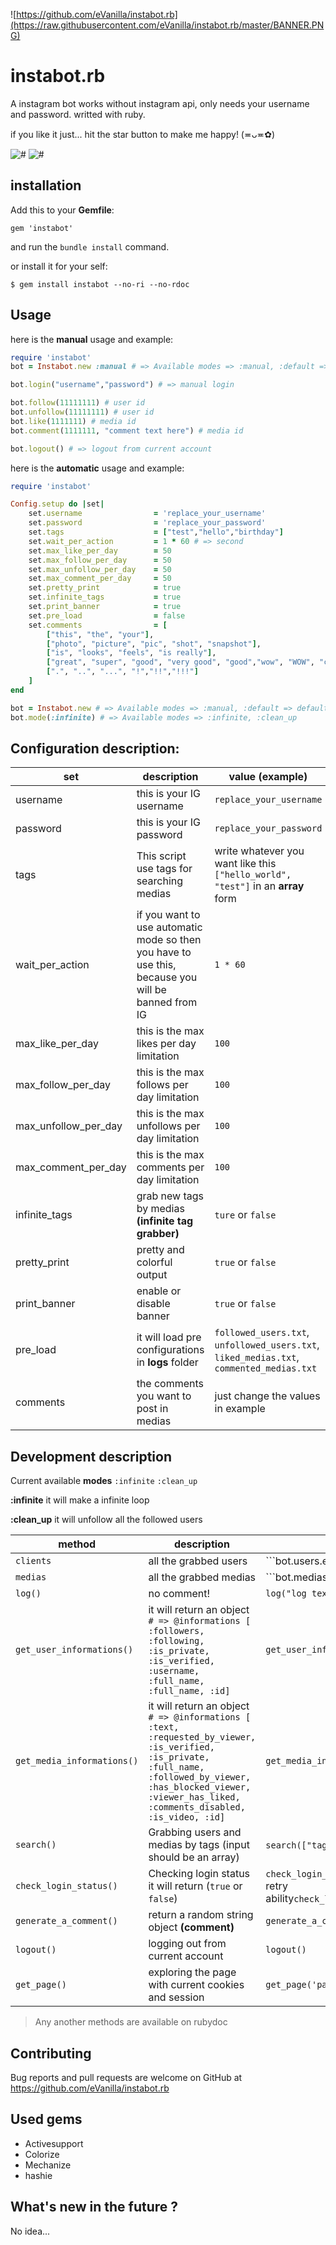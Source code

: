 ![https://github.com/eVanilla/instabot.rb](https://raw.githubusercontent.com/eVanilla/instabot.rb/master/BANNER.PNG)

# instabot.rb

A instagram bot works without instagram api, only needs your username and password. writted with ruby.

if you like it just... hit the star button to make me happy! (≖ᴗ≖✿)
 
![#](https://img.shields.io/gem/dt/instabot.svg?label=TOTAL%20DOWNLOADS&style=flat-square)
![#](https://img.shields.io/gem/v/instabot.svg?label=GEM%20VERSION&style=flat-square)

## installation

Add this to your __Gemfile__:
```
gem 'instabot'
```
and run the ```bundle install``` command.

or install it for your self:
```
$ gem install instabot --no-ri --no-rdoc
```

## Usage

here is the **manual** usage and example:

```ruby
require 'instabot' 
bot = Instabot.new :manual # => Available modes => :manual, :default => default mode is :default 

bot.login("username","password") # => manual login

bot.follow(11111111) # user id
bot.unfollow(11111111) # user id
bot.like(1111111) # media id
bot.comment(1111111, "comment text here") # media id

bot.logout() # => logout from current account
```

here is the **automatic** usage and example:

```ruby
require 'instabot' 

Config.setup do |set|
    set.username                = 'replace_your_username'
    set.password                = 'replace_your_password'
    set.tags                    = ["test","hello","birthday"]
    set.wait_per_action         = 1 * 60 # => second
    set.max_like_per_day        = 50
    set.max_follow_per_day      = 50
    set.max_unfollow_per_day    = 50
    set.max_comment_per_day     = 50
    set.pretty_print 	        = true
    set.infinite_tags           = true
    set.print_banner            = true
    set.pre_load                = false
    set.comments                = [	
		["this", "the", "your"],
		["photo", "picture", "pic", "shot", "snapshot"],
		["is", "looks", "feels", "is really"],
		["great", "super", "good", "very good", "good","wow", "WOW", "cool", "GREAT","magnificent","magical", "very cool", "stylish", "beautiful","so beautiful", "so stylish","so professional","lovely", "so lovely","very lovely", "glorious","so glorious","very glorious", "adorable", "excellent","amazing"], 
		[".", "..", "...", "!","!!","!!!"]
	]
end

bot = Instabot.new # => Available modes => :manual, :default => default mode is :default 
bot.mode(:infinite) # => Available modes => :infinite, :clean_up
```


## Configuration description: 

set | description | value __(example)__
------------ | ------------- | -------------
username | this is your IG username | ```replace_your_username```
password | this is your IG password | ```replace_your_password```
tags | This script use tags for searching medias | write whatever you want like this ```["hello_world", "test"]``` in an **array** form
wait_per_action | if you want to use automatic mode so then you have to use this, because you will be banned from IG | ```1 * 60```
max_like_per_day | this is the max likes per day limitation | ```100```
max_follow_per_day | this is the max follows per day limitation | ```100```
max_unfollow_per_day | this is the max unfollows per day limitation | ```100```
max_comment_per_day | this is the max comments per day limitation | ```100```
infinite_tags | grab new tags by medias __(infinite tag grabber)__ | ```ture``` or ```false```
pretty_print | pretty and colorful output | ```true``` or ```false```
print_banner | enable or disable banner | ```true``` or ```false```
pre_load | it will load pre configurations in **logs** folder | ```followed_users.txt```, ```unfollowed_users.txt```, ```liked_medias.txt```, ```commented_medias.txt```
comments | the comments you want to post in medias | just change the values in example



## Development description

Current available **modes** ```:infinite``` ```:clean_up```

**:infinite** it will make a infinite loop

**:clean_up** it will unfollow all the followed users


method | description | example
------------ | ------------- | -------------
```clients``` | all the grabbed users | ```bot.users.each {|user| ...}```
```medias``` | all the grabbed medias | ```bot.medias.each {|media| ...}```
```log()``` | no comment! | ```log("log text here ...")```
```get_user_informations()``` | it will return an object ```# => @informations [ :followers, :following, :is_private, :is_verified, :username, :full_name, :full_name, :id]``` | ```get_user_informations(user_id)```
```get_media_informations()``` | it will return an object ```# => @informations [ :text, :requested_by_viewer, :is_verified, :is_private, :full_name, :followed_by_viewer, :has_blocked_viewer, :viewer_has_liked, :comments_disabled, :is_video, :id]``` | ```get_media_informations(media_id)```
```search()``` | Grabbing users and medias by tags (input should be an array) | ```search(["tags"])``` array form 
```check_login_status()``` | Checking login status it will return (```true``` or ```false```) | ```check_login_status()``` also it has a auto retry ability```check_login_status(:auto_retry)``` 
```generate_a_comment()``` | return a random string object __(comment)__ | ```generate_a_comment()```
```logout()``` | logging out from current account | ```logout()```
```get_page()``` | exploring the page with current cookies and session | ```get_page('page_url')```  
> Any another methods are available on rubydoc



## Contributing

Bug reports and pull requests are welcome on GitHub at https://github.com/eVanilla/instabot.rb

## Used gems

* Activesupport
* Colorize
* Mechanize
* hashie


## What's new in the future ?

No idea...
